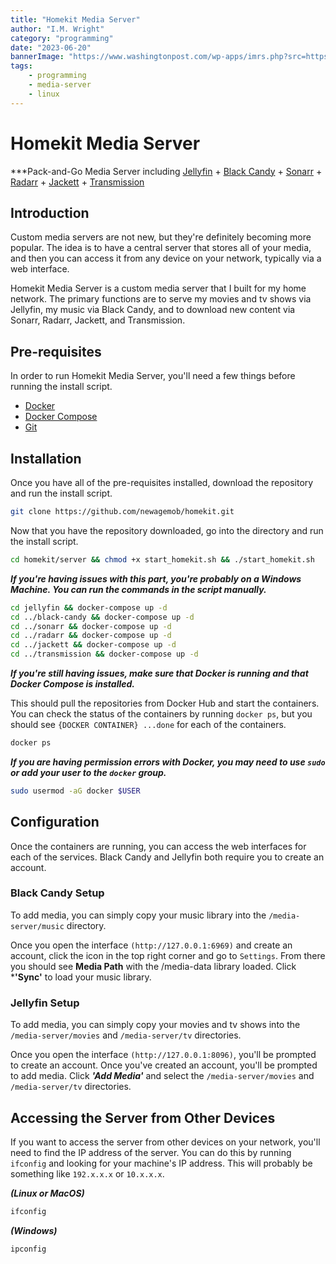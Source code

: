 ```yaml
---
title: "Homekit Media Server"
author: "I.M. Wright"
category: "programming"
date: "2023-06-20"
bannerImage: "https://www.washingtonpost.com/wp-apps/imrs.php?src=https://arc-anglerfish-washpost-prod-washpost.s3.amazonaws.com/public/W2I6OCDQIMI6VIKWABELMLG3KE.jpg&w=1484"
tags:
    - programming
    - media-server
    - linux
---
```


# Homekit Media Server

***Pack-and-Go Media Server including [Jellyfin]() + [Black Candy]() + [Sonarr]() + [Radarr]() + [Jackett]() + [Transmission]()

## Introduction

Custom media servers are not new, but they're definitely becoming more popular. The idea is to have a central server that stores all of your media, and then you can access it from any device on your network, typically via a web interface.

Homekit Media Server is a custom media server that I built for my home network. The primary functions are to serve my movies and tv shows via Jellyfin, my music via Black Candy, and to download new content via Sonarr, Radarr, Jackett, and Transmission.

## Pre-requisites

In order to run Homekit Media Server, you'll need a few things before running the install script.

- [Docker](https://docs.docker.com/get-docker/)
- [Docker Compose](https://docs.docker.com/compose/install/)
- [Git](https://git-scm.com/book/en/v2/Getting-Started-Installing-Git)

## Installation

Once you have all of the pre-requisites installed, download the repository and run the install script.

```bash
git clone https://github.com/newagemob/homekit.git
```

Now that you have the repository downloaded, go into the directory and run the install script.

```bash
cd homekit/server && chmod +x start_homekit.sh && ./start_homekit.sh
```

***If you're having issues with this part, you're probably on a Windows Machine. You can run the commands in the script manually.***

```bash
cd jellyfin && docker-compose up -d
cd ../black-candy && docker-compose up -d
cd ../sonarr && docker-compose up -d
cd ../radarr && docker-compose up -d
cd ../jackett && docker-compose up -d
cd ../transmission && docker-compose up -d
```

***If you're still having issues, make sure that Docker is running and that Docker Compose is installed.***

This should pull the repositories from Docker Hub and start the containers. You can check the status of the containers by running `docker ps`, but you should see `{DOCKER CONTAINER} ...done` for each of the containers. 

```bash
docker ps
```

***If you are having permission errors with Docker, you may need to use `sudo` or add your user to the `docker` group.***

```bash
sudo usermod -aG docker $USER
```

## Configuration

Once the containers are running, you can access the web interfaces for each of the services. Black Candy and Jellyfin both require you to create an account.

### Black Candy Setup

To add media, you can simply copy your music library into the `/media-server/music` directory.

Once you open the interface `(http://127.0.0.1:6969)` and create an account, click the icon in the top right corner and go to `Settings`. From there you should see **Media Path** with the /media-data library loaded. Click ***'Sync'** to load your music library.

### Jellyfin Setup

To add media, you can simply copy your movies and tv shows into the `/media-server/movies` and `/media-server/tv` directories.

Once you open the interface `(http://127.0.0.1:8096)`, you'll be prompted to create an account. Once you've created an account, you'll be prompted to add media. Click ***'Add Media'*** and select the `/media-server/movies` and `/media-server/tv` directories.

## Accessing the Server from Other Devices

If you want to access the server from other devices on your network, you'll need to find the IP address of the server. You can do this by running `ifconfig` and looking for your machine's IP address. This will probably be something like `192.x.x.x` or `10.x.x.x`.

***(Linux or MacOS)***
```bash
ifconfig
```

***(Windows)***
```bash
ipconfig
```
